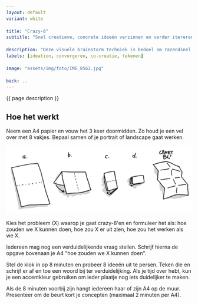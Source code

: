 ```yaml
---
layout: default
variant: white

title: "Crazy-8"
subtitle: "Snel creatieve, concrete ideeën verzinnen en verder itereren."

description: "Deze visuele brainstorm techniek is bedoel om razendsnel een grote hoeveelheid ideeën op te halen."
labels: [ideation, convergeren, co-creatie, tekenen]

image: "assets/img/foto/IMG_8562.jpg"

back: ..
---
```

{{ page.description }}

## Hoe het werkt

Neem een A4 papier en vouw het 3 keer doormidden. Zo houd je een vel over met 8 vakjes. Bepaal samen of je portrait of landscape gaat werken.

<div class="article-image">
    <img src="/assets/img/materialen/Tiltshift-Workshop-Crazy-8-A4-vouwen.jpg">
</div>

Kies het probleem (X) waarop je gaat crazy-8'en en formuleer het als: hoe zouden we X kunnen doen, hoe zou X er uit zien, hoe zou het werken als we X.

Iedereen mag nog een verduidelijkende vraag stellen. Schrijf hierna de opgave bovenaan je A4 "hoe zouden we X kunnen doen".

Stel de klok in op 8 minuten en probeer 8 ideeën uit te persen. Teken die en schrijf er af en toe een woord bij ter verduidelijking. Als je tijd over hebt, kun je  een accentkleur gebruiken om ieder plaatje nog iets duidelijker te maken.

Als de 8 minuten voorbij zijn hangt iedereen haar of zijn A4 op de muur. Presenteer om de beurt kort je concepten (maximaal 2 minuten per A4).
